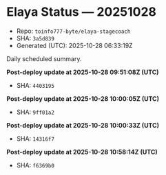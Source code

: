 # Elaya Status — 20251028

- Repo: `toinfo777-byte/elaya-stagecoach`
- SHA: `3a5d839`
- Generated (UTC): 2025-10-28 06:33:19Z

Daily scheduled summary.

**Post-deploy update at 2025-10-28 09:51:08Z (UTC)**
- SHA: `4403195`

**Post-deploy update at 2025-10-28 10:00:05Z (UTC)**
- SHA: `9ff01a2`

**Post-deploy update at 2025-10-28 10:00:33Z (UTC)**
- SHA: `14316f7`

**Post-deploy update at 2025-10-28 10:58:14Z (UTC)**
- SHA: `f6369b0`
